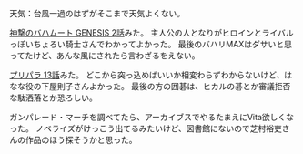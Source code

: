 天気：台風一過のはずがそこまで天気よくない。

[神撃のバハムート GENESIS 2話](http://www.nicovideo.jp/watch/1412917468)みた。
主人公の人となりがヒロインとライバルっぽいちょろい騎士さんでわかってよかった。
最後のバハリMAXはダサいと思ってたけど、あんな風にされたら言わざるをえない。

[プリパラ 13話](http://www.nicovideo.jp/watch/1412656039)みた。
どこから突っ込めばいいか相変わらずわからないけど、はなな役の下屋則子さんよかった。
最後の方の囲碁は、ヒカルの碁とか審議拒否な駄洒落とか恐ろしい。

ガンパレード・マーチを調べてたら、アーカイブスでやるたまえにVita欲しくなった。
ノベライズがけっこう出てるみたいけど、図書館にないので芝村裕吏さんの作品のほう探そうかと思った。
